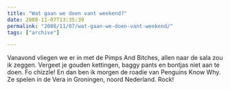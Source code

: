 ```yaml
---
title: "Wat gaan we doen vant weekend?"
date: 2008-11-07T13:35:39
permalink: "2008/11/07/wat-gaan-we-doen-vant-weekend/"
tags: ["archive"]

---
```

Vanavond vliegen we er in met de Pimps And Bitches, allen naar de sala zou ik zeggen. Vergeet je gouden kettingen, baggy pants en bontjas niet aan te doen. Fo chizzle! En dan ben ik morgen de roadie van Penguins Know Why. Ze spelen in de Vera in Groningen, noord Nederland. Rock!
